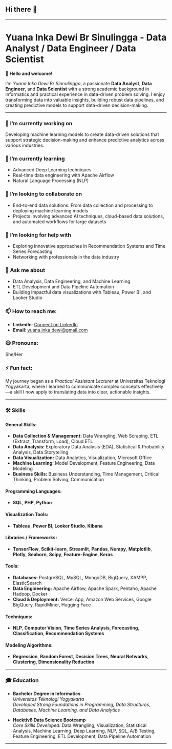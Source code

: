 ## Hi there 👋

<!--
**yinkasinulingga/yinkasinulingga** is a ✨ _special_ ✨ repository because its `README.md` (this file) appears on your GitHub profile.

Here are some ideas to get you started:

- 🔭 I’m currently working on ...
- 🌱 I’m currently learning ...
- 👯 I’m looking to collaborate on ...
- 🤔 I’m looking for help with ...
- 💬 Ask me about ...
- 📫 How to reach me: ...
- 😄 Pronouns: ...
- ⚡ Fun fact: ...
-->



---

# **Yuana Inka Dewi Br Sinulingga - Data Analyst / Data Engineer / Data Scientist**  

👋 **Hello and welcome!**  

I’m *Yuana Inka Dewi Br Sinnulingga*, a passionate **Data Analyst**, **Data Engineer**, and **Data Scientist** with a strong academic background in Informatics and practical experience in data-driven problem solving. I enjoy transforming data into valuable insights, building robust data pipelines, and creating predictive models to support data-driven decision-making.  

---  

### 🔭 **I’m currently working on**  
Developing machine learning models to create data-driven solutions that support strategic decision-making and enhance predictive analytics across various industries.  

### 🌱 **I’m currently learning**  
- Advanced Deep Learning techniques  
- Real-time data engineering with Apache Airflow  
- Natural Language Processing (NLP)  

### 👯 **I’m looking to collaborate on**  
- End-to-end data solutions: From data collection and processing to deploying machine learning models  
- Projects involving advanced AI techniques, cloud-based data solutions, and automated workflows for large datasets  

### 🤔 **I’m looking for help with**  
- Exploring innovative approaches in Recommendation Systems and Time Series Forecasting  
- Networking with professionals in the data industry  

### 💬 **Ask me about**  
- Data Analysis, Data Engineering, and Machine Learning  
- ETL Development and Data Pipeline Automation  
- Building impactful data visualizations with Tableau, Power BI, and Looker Studio  

### 📫 **How to reach me:**  
- **LinkedIn**: [Connect on LinkedIn](https://www.linkedin.com/in/yuana-inka-dewi-sinnulingga/)  
- **Email**: yuana.inka.dewi@gmail.com  

### 😄 **Pronouns:**  
She/Her  

### ⚡ **Fun fact:**  
My journey began as a *Practical Assistant Lecturer* at Universitas Teknologi Yogyakarta, where I learned to communicate complex concepts effectively—a skill I now apply to translating data into clear, actionable insights.  

---

### 🛠 **Skills**  

#### **General Skills:**  
- **Data Collection & Management:** Data Wrangling, Web Scraping, ETL (Extract, Transform, Load), Cloud ETL  
- **Data Analysis:** Exploratory Data Analysis (EDA), Statistical & Probability Analysis, Data Storytelling  
- **Data Visualization:** Data Analytics, Visualization, Microsoft Office  
- **Machine Learning:** Model Development, Feature Engineering, Data Modeling  
- **Business Skills:** Business Understanding, Time Management, Critical Thinking, Problem Solving, Communication  

#### **Programming Languages:**  
- **SQL**, **PHP**, **Python**  

#### **Visualization Tools:**  
- **Tableau**, **Power BI**, **Looker Studio**, **Kibana**  

#### **Libraries / Frameworks:**  
- **TensorFlow**, **Scikit-learn**, **Streamlit**, **Pandas**, **Numpy**, **Matplotlib**, **Plotly**, **Seaborn**, **Scipy**, **Feature-Engine**, **Keras**  

#### **Tools:**  
- **Databases:** PostgreSQL, MySQL, MongoDB, BigQuery, XAMPP, ElasticSearch  
- **Data Engineering:** Apache Airflow, Apache Spark, Pentaho, Apache Hadoop, Docker  
- **Cloud & Deployment:** Vercel App, Amazon Web Services, Google BigQuery, RapidMiner, Hugging Face  

#### **Techniques:**  
- **NLP**, **Computer Vision**, **Time Series Analysis**, **Forecasting**, **Classification**, **Recommendation Systems**  

#### **Modeling Algorithms:**  
- **Regression**, **Random Forest**, **Decision Trees**, **Neural Networks**, **Clustering**, **Dimensionality Reduction**  

---

### 🎓 **Education**  

- **Bachelor Degree in Informatics**  
  *Universitas Teknologi Yogyakarta*  
  *Developed Strong Foundations in Programming, Data Structures, Databases, Machine Learning, and Data Analytics*  

- **Hacktiv8 Data Science Bootcamp**  
  *Core Skills Developed:* Data Wrangling, Visualization, Statistical Analysis, Machine Learning, Deep Learning, NLP, SQL, A/B Testing, Feature Engineering, ETL Development, Data Pipeline Automation  

---

